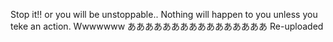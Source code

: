 Stop it!! or you will be unstoppable..
Nothing will happen to you unless you teke an action.
Wwwwwww
ああああああああああああああああ
Re-uploaded

